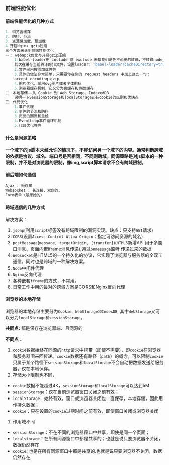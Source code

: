 ### 前端性能优化

#### 前端性能优化的几种方式

```js
1. 浏览器缓存
2. 防抖、节流
3. 资源懒加载、预加载
4.开启Nginx gzip压缩
三个方面来说明前端性能优化
一： webapck优化与开启gzip压缩
    1.babel-loader用 include 或 exclude 来帮我们避免不必要的转译，不转译node_moudules中的js文件
    其次在缓存当前转译的js文件，设置loader: 'babel-loader?cacheDirectory=true'
    2.文件采用按需加载等等
    3.具体的做法非常简单，只需要你在你的 request headers 中加上这么一句：
    accept-encoding:gzip
    4.图片优化，采用svg图片或者字体图标
    5.浏览器缓存机制，它又分为强缓存和协商缓存
二：本地存储——从 Cookie 到 Web Storage、IndexedDB
    说明一下SessionStorage和localStorage还有cookie的区别和优缺点
三：代码优化
    1.事件代理
    2.事件的节流和防抖
    3.页面的回流和重绘
    4.EventLoop事件循环机制
    5.代码优化等等

```

#### 什么是同源策略

**一个域下的js脚本未经允许的情况下，不能访问另一个域下的内容。通常判断跨域的依据是协议、域名、端口号是否相同，不同则跨域。同源策略是对js脚本的一种限制，并不是对浏览器的限制，像img,script脚本请求不会有跨域限制。**

#### 前后端如何通信

```js
Ajax : 短连接
Websocket : 长连接，双向的。
Form表单（最原始的）
```

#### 跨域通信的几种方式

解决方案：

1. `jsonp`(利用`script`标签没有跨域限制的漏洞实现。缺点：只支持`GET`请求)
2. `CORS`(设置`Access-Control-Allow-Origin`：指定可访问资源的域名)
3. `postMessage`(`message, targetOrigin, [transfer]`)(`HTML5`新增API 用于多窗口消息、页面内嵌iframe消息传递),通过`onmessage`监听   传递过来的数据
4. `Websocket`是HTML5的一个持久化的协议，它实现了浏览器与服务器的全双工通信，同时也是跨域的一种解决方案。
5. `Node`中间件代理
6. `Nginx`反向代理
7. 各种嵌套`iframe`的方式，不常用。
8. 日常工作中用的最对的跨域方案是CORS和Nginx反向代理

#### 浏览器的本地存储

浏览器的本地存储主要分为`Cookie、WebStorage和IndexDB`, 其中`WebStorage`又可以分为`localStorage和sessionStorage`。

**共同点:** 都是保存在浏览器端、且同源的

**不同点：**

1. `cookie`数据始终在同源的`http`请求中携带（即使不需要），即`cookie`在浏览器和服务器间来回传递。`cookie`数据还有路径（`path`）的概念，可以限制`cookie`只属于某个路径下`sessionStorage`和`localStorage`不会自动把数据发送给服务器，仅在本地保存。
2. 存储大小限制也不同，

- `cookie`数据不能超过4K，`sessionStorage和localStorage`可以达到5M
- `sessionStorage`：仅在当前浏览器窗口关闭之前有效；
- `localStorage`：始终有效，窗口或浏览器关闭也一直保存，本地存储，因此用作持久数据；
- `cookie`：只在设置的`cookie`过期时间之前有效，即使窗口关闭或浏览器关闭

1. 作用域不同

- `sessionStorage`：不在不同的浏览器窗口中共享，即使是同一个页面；
- `localstorage`：在所有同源窗口中都是共享的；也就是说只要浏览器不关闭，数据仍然存在
- `cookie`: 也是在所有同源窗口中都是共享的.也就是说只要浏览器不关闭，数据仍然存在